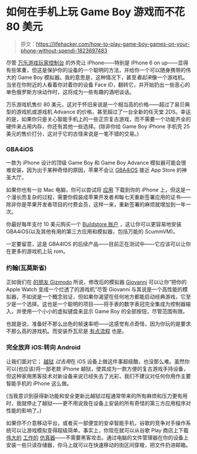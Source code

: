 # 如何在手机上玩 Game Boy 游戏而不花 80 美元

> 原文：<https://lifehacker.com/how-to-play-game-boy-games-on-your-phone-without-spendi-1823697483>

尽管 [万乐游戏玩家控制台](https://wanlecases.com/collections/frontpage/products/eightmaze-gamers-console-for-iphone) 的外壳让 iPhone——特别是 iPhone 6 on up——显得有些笨重，但这是保护你的设备的一个聪明的方法，并给你一个可以随身携带的伟大的 Game Boy 模拟器。我的意思是，这种情况下，甚至*看起来*像一个游戏机。当坐在你附近的人看着你对着你的设备 Face ID，翻转它，并开始扔出一些恶心的单色俄罗斯方块动作时，这将成为一些有趣的酒吧谈话。



万乐游戏机售价 80 美元，这对于怀旧来说是一个相当高的价格——超过了易贝典型的游戏机或游戏机 Advance 的价格，甚至超过了一台全新的任天堂 2DS。幸运的是，如果你只是关心智能手机上的一些正宗复古游戏，而不需要一个功能齐全的硬件来占用内存，你还有其他一些选择。(除非你给 Game Boy iPhone 手机壳 25 美元的售价打分，这对于它的古怪来说是一笔不错的交易。)

### GBA4iOS

一款为 iPhone 设计的顶级 Game Boy 和 Game Boy Advance 模拟器可能会很难安装，因为出于某种奇怪的原因，苹果不会让 [GBA4iOS](http://iemulators.com/gba4ios) 接近 App Store 的神圣大厅。

如果你也有一台 Mac 电脑，你可以尝试将 [应用](http://fuzzicode.com/blog/tutorials/gba4ios-a-visual-guide-to-side-loading/) 下载到你的 iPhone 上，但这是一个漫长而复杂的过程，需要你假装成苹果开发者*和*每七天重新签署应用的证书——除非你是苹果开发者项目的付费会员，这样一来，重新签署的麻烦就增加到一年一次。

你最好每年支付 10 美元购买一个 [Buildstore 账户](https://builds.io/) ，这让你可以更容易地安装 GBA4iOS(以及其他有用的第三方应用和模拟器，包括万能的 ScummVM)。

一定要留意，这是 GBA4IOS 的后续产品——目前正在测试中——它应该可以让你在更多的游戏机上玩 rom。

### 约翰(瓦莫斯省)

正如我们在 [的朋友 Gizmodo](https://gizmodo.com/you-can-turn-your-apple-watch-into-a-game-boy-that-suck-1793477987) 所说，修改后的模拟器 [Giovanni](http://gabrieloc.com/2017/03/21/GIOVANNI.html) 可以让你“把你的 Apple Watch 变成一个烂透了的游戏机”尽管 Giovanni 与其说是一个高性能的模拟器，不如说是一个概念验证，但如果你渴望在任何地方都能启动经典游戏，它至少是一个选择。这也是一个聪明的项目——将手表的数字表冠完全集成为控制器输入，并使用一个小小的虚拟键盘来显示 Game Boy 的全部按钮，尽管范围有限。

也就是说，准备好不那么出色的帧速率吧——这感觉有点奇怪，因为你玩的是要求不那么高的游戏机。而安装乔瓦尼是 [有点流程](https://www.reddit.com/r/GBA4iOS/comments/6084nl/install_gameboy_and_gameboy_color_emulator_for/) 也是。

### 完全放弃 iOS:转向 Android

让我们面对它； [越狱](https://canijailbreak.com/) *过去用*在 iOS 设备上做这件事超级酷，也没那么难。虽然你可以(也应该)将一部老款 iPhone 越狱，使其成为一款方便的复古游戏手持设备，但这种家用黑客技术对新设备来说已经失去了光彩，我们不建议对任何你用作主要智能手机的 iPhone 这么做。

(当我意识到获得新功能和安全更新比越狱过程通常带来的所有麻烦和压力更有用时，我就停止了越狱——更不用说我在设备上安装的所有奇怪的第三方应用程序对性能的影响了。)

如果你不介意移动平台，或者买一部便宜的安卓智能手机，谷歌的竞争对手操作系统可以让游戏模拟变得超级简单。事实上，你现在就可以从谷歌 Play 商店上下载 [伟大的](https://play.google.com/store/apps/details?id=com.nostalgiaemulators.gbclite&hl=en) [工作的](https://play.google.com/store/apps/details?id=com.explusalpha.GbcEmu) [仿真器](https://play.google.com/store/apps/details?id=it.dbtecno.pizzaboypro)——不需要黑客攻击。通过电脑的文件管理器在你的设备上安装一些只读存储器，你马上就可以在快速移动的街区间穿梭，把文件扔进邮箱。